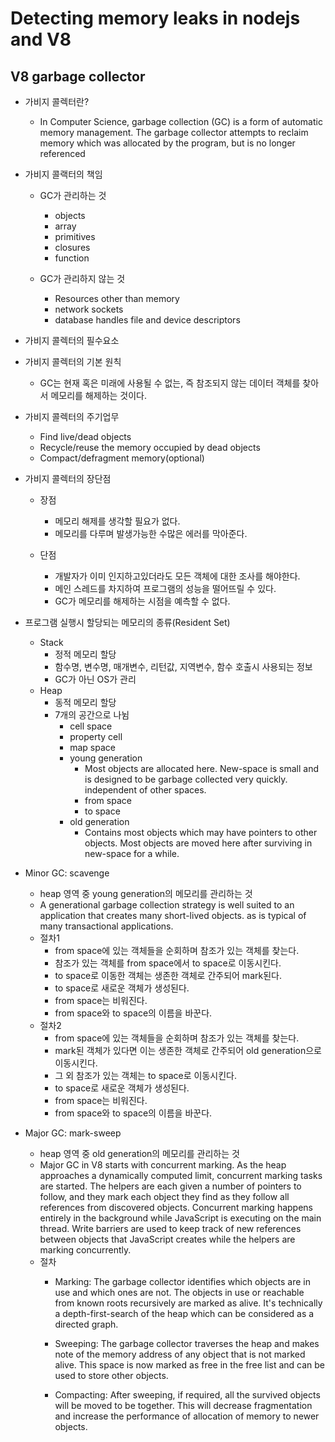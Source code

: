 # Detecting memory leaks in nodejs and V8

## V8 garbage collector

- 가비지 콜렉터란?
  - In Computer Science, garbage collection (GC) is a form of automatic memory management. The garbage collector attempts to reclaim memory which was allocated by the program, but is no longer referenced

- 가비지 콜랙터의 책임
  - GC가 관리하는 것
    - objects
    - array
    - primitives
    - closures
    - function

  - GC가 관리하지 않는 것
    - Resources other than memory
    - network sockets
    - database handles
    file and device descriptors

- 가비지 콜렉터의 필수요소

- 가비지 콜렉터의 기본 원칙
  - GC는 현재 혹은 미래에 사용될 수 없는, 즉 참조되지 않는 데이터 객체를 찾아서 메모리를 해제하는 것이다.

- 가비지 콜렉터의 주기업무
  - Find live/dead objects
  - Recycle/reuse the memory occupied by dead objects
  - Compact/defragment memory(optional)

- 가비지 콜렉터의 장단점
  - 장점
    - 메모리 해제를 생각할 필요가 없다.
    - 메모리를 다루며 발생가능한 수많은 에러를 막아준다.

  - 단점
    - 개발자가 이미 인지하고있더라도 모든 객체에 대한 조사를 해야한다.
    - 메인 스레드를 차지하여 프로그램의 성능을 떨어뜨릴 수 있다.
    - GC가 메모리를 해제하는 시점을 예측할 수 없다.

- 프로그램 실행시 할당되는 메모리의 종류(Resident Set)
  - Stack
    - 정적 메모리 할당
    - 함수명, 변수명, 매개변수, 리턴값, 지역변수, 함수 호출시 사용되는 정보
    - GC가 아닌 OS가 관리
  - Heap
    - 동적 메모리 할당
    - 7개의 공간으로 나뉨
      - cell space
      - property cell
      - map space
      - young generation
        - Most objects are allocated here. New-space is small and is designed to be garbage collected very quickly. independent of other spaces.
        - from space
        - to space
      - old generation
        - Contains most objects which may have pointers to other objects. Most objects are moved here after surviving in new-space for a while.

- Minor GC: scavenge
  - heap 영역 중 young generation의 메모리를 관리하는 것
  - A generational garbage collection strategy is well suited to an application that creates many short-lived objects. as is typical of many transactional applications.
  - 절차1
    - from space에 있는 객체들을 순회하며 참조가 있는 객체를 찾는다.
    - 참조가 있는 객체를 from space에서 to space로 이동시킨다.
    - to space로 이동한 객체는 생존한 객체로 간주되어 mark된다.
    - to space로 새로운 객체가 생성된다.
    - from space는 비워진다.
    - from space와 to space의 이름을 바꾼다.
  - 절차2
    - from space에 있는 객체들을 순회하며 참조가 있는 객체를 찾는다.
    - mark된 객체가 있다면 이는 생존한 객체로 간주되어 old generation으로 이동시킨다.
    - 그 외 참조가 있는 객체는 to space로 이동시킨다.
    - to space로 새로운 객체가 생성된다.
    - from space는 비워진다.
    - from space와 to space의 이름을 바꾼다.

- Major GC: mark-sweep
  - heap 영역 중 old generation의 메모리를 관리하는 것
  - Major GC in V8 starts with concurrent marking. As the heap approaches a dynamically computed limit, concurrent marking tasks are started. The helpers are each given a number of pointers to follow, and they mark each object they find as they follow all references from discovered objects. Concurrent marking happens entirely in the background while JavaScript is executing on the main thread. Write barriers are used to keep track of new references between objects that JavaScript creates while the helpers are marking concurrently.
  - 절차
    - Marking: The garbage collector identifies which objects are in use and which ones are not. The objects in use or reachable from known roots recursively are marked as alive. It's technically a depth-first-search of the heap which can be considered as a directed graph.

    - Sweeping: The garbage collector traverses the heap and makes note of the memory address of any object that is not marked alive. This space is now marked as free in the free list and can be used to store other objects.

    - Compacting: After sweeping, if required, all the survived objects will be moved to be together. This will decrease fragmentation and increase the performance of allocation of memory to newer objects.

   